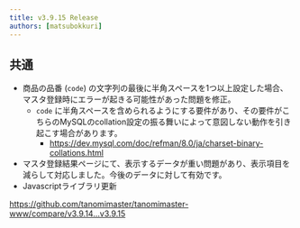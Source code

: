 ```yaml
---
title: v3.9.15 Release
authors: [matsubokkuri]
---
```


<!-- truncate -->

## 共通

- 商品の品番 (`code`) の文字列の最後に半角スペースを1つ以上設定した場合、マスタ登録時にエラーが起きる可能性があった問題を修正。
  - `code` に半角スペースを含められるようにする要件があり、その要件がこちらのMySQLのcollation設定の振る舞いによって意図しない動作を引き起こす場合があります。
    - https://dev.mysql.com/doc/refman/8.0/ja/charset-binary-collations.html
- マスタ登録結果ページにて、表示するデータが重い問題があり、表示項目を減らして対応しました。今後のデータに対して有効です。
- Javascriptライブラリ更新

https://github.com/tanomimaster/tanomimaster-www/compare/v3.9.14...v3.9.15

